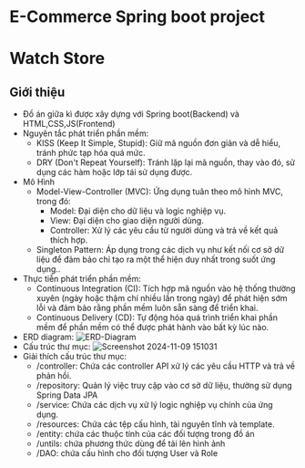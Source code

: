 # E-Commerce Spring boot project
# Watch Store
## Giới thiệu
- Đồ án giữa kì được xây dựng với Spring boot(Backend) và HTML,CSS,JS(Frontend)
- Nguyên tắc phát triển phần mềm:
  + KISS (Keep It Simple, Stupid): Giữ mã nguồn đơn giản và dễ hiểu, tránh phức tạp hóa quá mức.
  + DRY (Don't Repeat Yourself): Tránh lặp lại mã nguồn, thay vào đó, sử dụng các hàm hoặc lớp tái sử dụng được.
- Mô Hình
  + Model-View-Controller (MVC): Ứng dụng tuân theo mô hình MVC, trong đó:
    + Model: Đại diện cho dữ liệu và logic nghiệp vụ.
    + View: Đại diện cho giao diện người dùng.
    + Controller: Xử lý các yêu cầu từ người dùng và trả về kết quả thích hợp.
  + Singleton Pattern: Áp dụng trong các dịch vụ như kết nối cơ sở dữ liệu để đảm bảo chỉ tạo ra một thể hiện duy nhất trong suốt ứng dụng..
- Thực tiễn phát triển phần mềm:
  + Continuous Integration (CI): Tích hợp mã nguồn vào hệ thống thường xuyên (ngày hoặc thậm chí nhiều lần trong ngày) để phát hiện sớm lỗi và đảm bảo rằng phần mềm luôn sẵn sàng để triển khai.
  + Continuous Delivery (CD): Tự động hóa quá trình triển khai phần mềm để phần mềm có thể được phát hành vào bất kỳ lúc nào.
- ERD diagram:
![ERD-Diagram](https://github.com/user-attachments/assets/7aeb64ac-cc99-40a8-9634-7e2f7ef1f739)
- Cấu trúc thư mục:
![Screenshot 2024-11-09 151031](https://github.com/user-attachments/assets/5f9fda55-b8ae-48b3-9ae0-ae4c58d2f2da)
- Giải thích cấu trúc thư mục:
  + /controller: Chứa các controller API xử lý các yêu cầu HTTP và trả về phản hồi.
  + /repository: Quản lý việc truy cập vào cơ sở dữ liệu, thường sử dụng Spring Data JPA
  + /service: Chứa các dịch vụ xử lý logic nghiệp vụ chính của ứng dụng.
  + /resources: Chứa các tệp cấu hình, tài nguyên tĩnh và template.
  + /entity: chứa các thuộc tính của các đối tượng trong đồ án
  + /untils: chứa phương thức dùng để tải lên hình ảnh
  + /DAO: chứa cấu hình cho đối tượng User và Role


  
